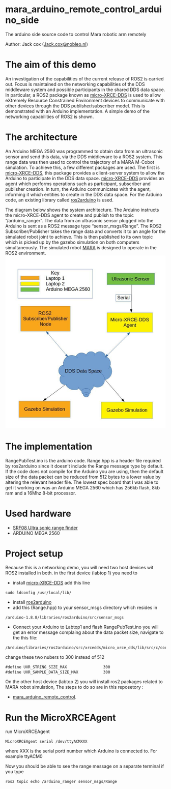 # mara_arduino_remote_control_arduino_side
The arduino side source code to control Mara robotic arm remotely 

Author: Jack cox
(Jack.cox@nobleo.nl)

# The aim of this demo
An investigation of the capabilities of the current release of ROS2 is carried out. Focus is maintained on the networking capabilities of the DDS middleware system and possible participants in the shared DDS data space. In particular, a ROS2 package known as [micro-XRCE-DDS](https://github.com/eProsima/Micro-XRCE-DDS) is used to  allow eXtremely Resource Constrained Environment devices to communicate with other devices through the DDS publisher/subscriber model. This is demonstrated with an Arduino implementation. A simple demo of the networking capabilities of ROS2 is shown.

# The architecture

An Arduino MEGA 2560 was programmed to obtain data from an ultrasonic sensor and send this data, via the DDS middleware to a ROS2 system. This range data was then used to control the trajectory of a MARA M-Cobot simulation. To achieve this, a few different packages are used. The first is [micro-XRCE-DDS](https://github.com/eProsima/Micro-XRCE-DDS), this package provides a client-server system to allow the Arduino to participate in the DDS data space. [micro-XRCE-DDS](https://github.com/eProsima/Micro-XRCE-DDS) provides an agent which performs operations such as participant, subscriber and publisher creation. In turn, the Arduino communicates with the agent, informing it which entities to create in the DDS data space. For the Arduino code, an existing library called [ros2arduino](https://github.com/ROBOTIS-GIT/ros2arduino) is used. 


The diagram below shows the system architecture. The Arduino instructs the micro-XRCE-DDS agent to create and publish to the topic “/arduino_ranger”. The data from an ultrasonic sensor plugged into the Arduino is sent as a ROS2 message type “sensor_msgs/Range”. The ROS2 Subscriber/Publisher takes the range data and converts it to an angle for the simulated robot joint to achieve. This is then published to its own topic which is picked up by the gazebo simulation on both computers simultaneously. The simulated robot [MARA](https://acutronicrobotics.com/products/mara/) is designed to operate in the ROS2 environment. 
![architecture](https://github.com/AlaaAlassi/mara_arduino_remote_control_arduino_side/blob/master/assets/Setup_Diagram.jpg?raw=true)
      
# The implementation 

RangePubTest.ino is the arduino code. Range.hpp is a header file required by ros2arduino since it doesn’t include the Range message type by default. If the code does not compile for the Arduino you are using, then the default size of the data packet can be reduced from 512 bytes to a lower value by altering the relevant header file. The lowest spec board that I was able to get it working on was an Arduino MEGA 2560 which has 256kb flash, 8kb ram and a 16Mhz 8-bit processor.

# Used hardware 
  - [SRF08 Ultra sonic range finder](https://www.robot-electronics.co.uk/htm/srf08tech.html)
  - ARDUINO MEGA 2560 


# Project setup 
Because this is a networking demo, you will need two host devices wit ROS2 installed in both. in the first device (labtop 1) you need to  
  - install [micro-XRCE-DDS](https://github.com/eProsima/Micro-XRCE-DDS) 
   add this line 
   ```
   sudo ldconfig /usr/local/lib/
   ```
  - install [ros2arduino](https://github.com/ROBOTIS-GIT/ros2arduino)
  - add this (Range.hpp) to your sensor_msgs directory which resides in 
  ```
  /arduino-1.8.8/libraries/ros2arduino/src/sensor_msgs
  ```
  - Connect your Arduino to Labtop1 and flash RangePubTest.ino
  you will get an error message complaing about the data packet size, navigate to the this file:
  ```
  /Arduino/libraries/ros2arduino/src/xrcedds/micro_xrce_dds/lib/src/c/core/serialization/xrce_protocol_internal.h
  ```
  change these two nubers to 300 instead of 512
  ```
  #define UXR_STRING_SIZE_MAX                300
  #define UXR_SAMPLE_DATA_SIZE_MAX           300
  ```
  
On the other host device (labtop 2) you will install ros2 packages related to MARA robot simulation, The steps to do so are in this reposetory :
  - [mara_arduino_remote_control](https://github.com/AlaaAlassi/mara_arduino_remote_control).
  
# Run the MicroXRCEAgent
run MicroXRCEAgent 
 ```
 MicroXRCEAgent serial /dev/ttyACMXXX
 ```
 where XXX is the serial portt number which Arduino is connected to. For example ttyACM0
 
 Now you should be able to see the range message on a separate terminal if you type 
  ```
 ros2 topic echo /arduino_ranger sensor_msgs/Range
 ```
 
 





